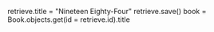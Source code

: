 retrieve.title = "Nineteen Eighty-Four"
retrieve.save()
book = Book.objects.get(id = retrieve.id).title
<!-- retrieve'Nineteen Eighty-Four' -->